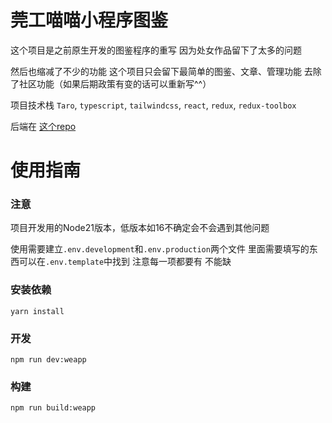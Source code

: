 # 莞工喵喵小程序图鉴

这个项目是之前原生开发的图鉴程序的重写 因为处女作品留下了太多的问题

然后也缩减了不少的功能 这个项目只会留下最简单的图鉴、文章、管理功能 去除了社区功能（如果后期政策有变的话可以重新写^^）

项目技术栈 `Taro`, `typescript`, `tailwindcss`, `react`, `redux`, `redux-toolbox`

后端在 [这个repo](https://github.com/xqe2011/kitty_backend)

# 使用指南

### 注意

项目开发用的Node21版本，低版本如16不确定会不会遇到其他问题

使用需要建立`.env.development`和`.env.production`两个文件 里面需要填写的东西可以在`.env.template`中找到 注意每一项都要有
不能缺



### 安装依赖

```shell
yarn install
```

### 开发

```shell
npm run dev:weapp
```

### 构建

```shell
npm run build:weapp
```
